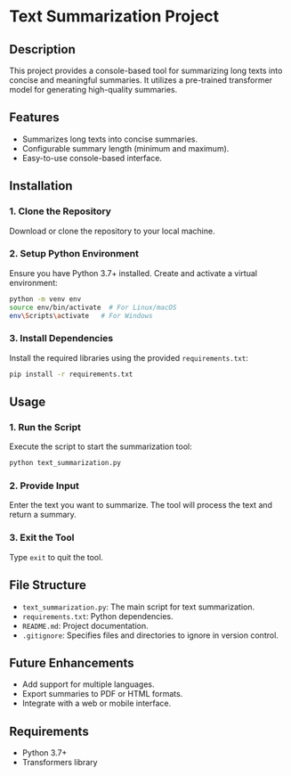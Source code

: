 
# Text Summarization Project

## Description
This project provides a console-based tool for summarizing long texts into concise and meaningful summaries. It utilizes a pre-trained transformer model for generating high-quality summaries.

## Features
- Summarizes long texts into concise summaries.
- Configurable summary length (minimum and maximum).
- Easy-to-use console-based interface.

## Installation

### 1. Clone the Repository
Download or clone the repository to your local machine.

### 2. Setup Python Environment
Ensure you have Python 3.7+ installed. Create and activate a virtual environment:

```bash
python -m venv env
source env/bin/activate  # For Linux/macOS
env\Scripts\activate   # For Windows
```

### 3. Install Dependencies
Install the required libraries using the provided `requirements.txt`:

```bash
pip install -r requirements.txt
```

## Usage

### 1. Run the Script
Execute the script to start the summarization tool:

```bash
python text_summarization.py
```

### 2. Provide Input
Enter the text you want to summarize. The tool will process the text and return a summary.

### 3. Exit the Tool
Type `exit` to quit the tool.

## File Structure
- `text_summarization.py`: The main script for text summarization.
- `requirements.txt`: Python dependencies.
- `README.md`: Project documentation.
- `.gitignore`: Specifies files and directories to ignore in version control.

## Future Enhancements
- Add support for multiple languages.
- Export summaries to PDF or HTML formats.
- Integrate with a web or mobile interface.

## Requirements
- Python 3.7+
- Transformers library
